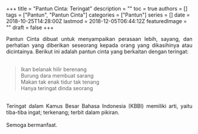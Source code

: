 +++
title = "Pantun Cinta: Teringat"
description = ""
toc = true
authors = []
tags = ["Pantun", "Pantun Cinta"]
categories = ["Pantun"]
series = []
date = 2018-10-25T14:28:00Z
lastmod = 2018-12-05T06:44:12Z
featuredImage = ""
draft = false
+++

<div style="text-align: justify;">Pantun Cinta dibuat untuk menyampaikan perasaan lebih, sayang, dan perhatian yang diberikan seseorang kepada orang yang dikasihinya atau dicintainya. Berikut ini adalah pantun cinta yang berkaitan dengan teringat:<br /><br />
<blockquote class="tr_bq">Ikan belanak hilir berenang<br />Burung dara membuat sarang<br />Makan tak enak tidur tak tenang<br />Hanya teringat dinda seorang</blockquote><br />
Teringat dalam Kamus Besar Bahasa Indonesia (KBBI) memiliki arti, yaitu tiba-tiba ingat; terkenang; terbit dalam pikiran.<br /><br />
Semoga bermanfaat.</div>
